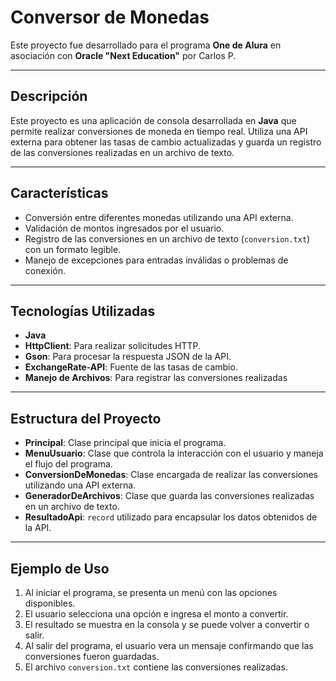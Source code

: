 
# Conversor de Monedas

Este proyecto fue desarrollado para el programa **One de Alura** en asociación con **Oracle "Next Education"** por Carlos P.

---

## Descripción

Este proyecto es una aplicación de consola desarrollada en **Java** que permite realizar conversiones de moneda en tiempo real. Utiliza una API externa para obtener las tasas de cambio actualizadas y guarda un registro de las conversiones realizadas en un archivo de texto.

---

## Características

- Conversión entre diferentes monedas utilizando una API externa.
- Validación de montos ingresados por el usuario.
- Registro de las conversiones en un archivo de texto (`conversion.txt`) con un formato legible.
- Manejo de excepciones para entradas inválidas o problemas de conexión.

---

## Tecnologías Utilizadas

- **Java**
- **HttpClient**: Para realizar solicitudes HTTP.
- **Gson**: Para procesar la respuesta JSON de la API.
- **ExchangeRate-API**: Fuente de las tasas de cambio.
- **Manejo de Archivos**: Para registrar las conversiones realizadas

---

## Estructura del Proyecto

- **Principal**: Clase principal que inicia el programa.
- **MenuUsuario**: Clase que controla la interacción con el usuario y maneja el flujo del programa.
- **ConversionDeMonedas**: Clase encargada de realizar las conversiones utilizando una API externa.
- **GeneradorDeArchivos**: Clase que guarda las conversiones realizadas en un archivo de texto.
- **ResultadoApi**: `record` utilizado para encapsular los datos obtenidos de la API.

---


## Ejemplo de Uso

1. Al iniciar el programa, se presenta un menú con las opciones disponibles.
2. El usuario selecciona una opción e ingresa el monto a convertir.
3. El resultado se muestra en la consola y se puede volver a convertir o salir.
4. Al salir del programa, el usuario vera un mensaje confirmando que las conversiones fueron guardadas.
5. El archivo `conversion.txt` contiene las conversiones realizadas.